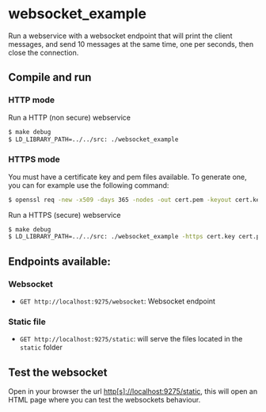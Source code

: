 # websocket_example

Run a webservice with a websocket endpoint that will print the client messages, and send 10 messages at the same time, one per seconds, then close the connection.

## Compile and run

### HTTP mode

Run a HTTP (non secure) webservice

```bash
$ make debug
$ LD_LIBRARY_PATH=../../src: ./websocket_example
```

### HTTPS mode

You must have a certificate key and pem files available. To generate one, you can for example use the following command:

```bash
$ openssl req -new -x509 -days 365 -nodes -out cert.pem -keyout cert.key -sha256
```

Run a HTTPS (secure) webservice

```bash
$ make debug
$ LD_LIBRARY_PATH=../../src: ./websocket_example -https cert.key cert.pem
```

## Endpoints available:

### Websocket

- `GET http://localhost:9275/websocket`: Websocket endpoint

### Static file

- `GET http://localhost:9275/static`: will serve the files located in the `static` folder

## Test the websocket

Open in your browser the url [http[s]://localhost:9275/static](http://localhost:9275/static), this will open an HTML page where you can test the websockets behaviour.
